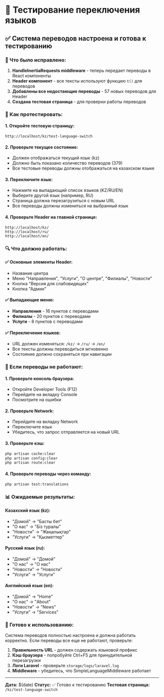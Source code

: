 # 🔄 Тестирование переключения языков

## ✅ Система переводов настроена и готова к тестированию

### 🎯 Что было исправлено:

1. **HandleInertiaRequests middleware** - теперь передает переводы в React компоненты
2. **Header компонент** - все тексты используют функцию `t()` для переводов
3. **Добавлены все недостающие переводы** - 57 новых переводов для Header
4. **Создана тестовая страница** - для проверки работы переводов

### 🧪 Как протестировать:

#### 1. Откройте тестовую страницу:
```
http://localhost/kz/test-language-switch
```

#### 2. Проверьте текущее состояние:
- Должен отображаться текущий язык (kz)
- Должно быть показано количество переводов (379)
- Все тестовые переводы должны отображаться на казахском языке

#### 3. Переключите язык:
- Нажмите на выпадающий список языков (KZ/RU/EN)
- Выберите другой язык (например, RU)
- Страница должна перезагрузиться с новым URL
- Все переводы должны измениться на выбранный язык

#### 4. Проверьте Header на главной странице:
```
http://localhost/kz/
http://localhost/ru/
http://localhost/en/
```

### 🔍 Что должно работать:

#### ✅ Основные элементы Header:
- Название центра
- Меню "Направления", "Услуги", "О центре", "Филиалы", "Новости"
- Кнопка "Версия для слабовидящих"
- Кнопка "Админ"

#### ✅ Выпадающие меню:
- **Направления** - 16 пунктов с переводами
- **Филиалы** - 20 пунктов с переводами  
- **Услуги** - 8 пунктов с переводами

#### ✅ Переключение языков:
- URL должен изменяться: `/kz/` → `/ru/` → `/en/`
- Все тексты должны переводиться мгновенно
- Состояние должно сохраняться при навигации

### 🐛 Если переводы не работают:

#### 1. Проверьте консоль браузера:
- Откройте Developer Tools (F12)
- Перейдите на вкладку Console
- Посмотрите на ошибки

#### 2. Проверьте Network:
- Перейдите на вкладку Network
- Переключите язык
- Убедитесь, что запрос отправляется на новый URL

#### 3. Проверьте кэш:
```bash
php artisan cache:clear
php artisan config:clear
php artisan route:clear
```

#### 4. Проверьте переводы через команду:
```bash
php artisan test:translations
```

### 📊 Ожидаемые результаты:

#### Казахский язык (kz):
- "Домой" → "Басты бет"
- "О нас" → "Біз туралы"
- "Новости" → "Жаңалықтар"
- "Услуги" → "Қызметтер"

#### Русский язык (ru):
- "Домой" → "Домой"
- "О нас" → "О нас"
- "Новости" → "Новости"
- "Услуги" → "Услуги"

#### Английский язык (en):
- "Домой" → "Home"
- "О нас" → "About"
- "Новости" → "News"
- "Услуги" → "Services"

### 🚀 Готово к использованию:

Система переводов полностью настроена и должна работать корректно. Если переводы все еще не работают, проверьте:

1. **Правильность URL** - должен содержать языковой префикс
2. **Кэш браузера** - попробуйте Ctrl+F5 для принудительной перезагрузки
3. **Логи Laravel** - проверьте `storage/logs/laravel.log`
4. **Middleware** - убедитесь, что SimpleLanguageMiddleware работает

---

**Дата:** $(date)
**Статус:** ✅ Готово к тестированию
**Тестовая страница:** `/kz/test-language-switch`

